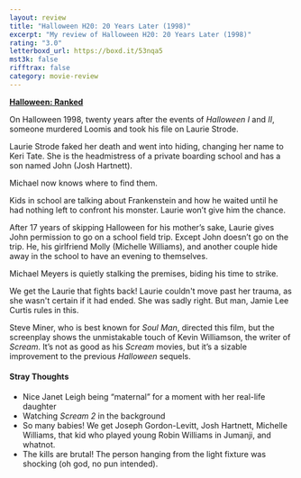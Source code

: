 ```yaml
---
layout: review
title: "Halloween H20: 20 Years Later (1998)"
excerpt: "My review of Halloween H20: 20 Years Later (1998)"
rating: "3.0"
letterboxd_url: https://boxd.it/53nqa5
mst3k: false
rifftrax: false
category: movie-review
---
```


<b><a href="https://boxd.it/pTT2i/detail" target="_blank" rel="noopener">Halloween: Ranked</a></b>

On Halloween 1998, twenty years after the events of <i>Halloween I</i> and <i>II</i>, someone murdered Loomis and took his file on Laurie Strode.

Laurie Strode faked her death and went into hiding, changing her name to Keri Tate. She is the headmistress of a private boarding school and has a son named John (Josh Hartnett).

Michael now knows where to find them.

Kids in school are talking about Frankenstein and how he waited until he had nothing left to confront his monster. Laurie won’t give him the chance.

After 17 years of skipping Halloween for his mother’s sake, Laurie gives John permission to go on a school field trip. Except John doesn’t go on the trip. He, his girlfriend Molly (Michelle Williams), and another couple hide away in the school to have an evening to themselves.

Michael Meyers is quietly stalking the premises, biding his time to strike.

We get the Laurie that fights back! Laurie couldn't move past her trauma, as she wasn't certain if it had ended. She was sadly right. But man, Jamie Lee Curtis rules in this.

Steve Miner, who is best known for <i>Soul Man</i>, directed this film, but the screenplay shows the unmistakable touch of Kevin Williamson, the writer of <i>Scream</i>. It’s not as good as his <i>Scream</i> movies, but it’s a sizable improvement to the previous <i>Halloween</i> sequels.

#### Stray Thoughts

- Nice Janet Leigh being “maternal” for a moment with her real-life daughter
- Watching <i>Scream 2</i> in the background
- So many babies! We get Joseph Gordon-Levitt, Josh Hartnett, Michelle Williams, that kid who played young Robin Williams in Jumanji, and whatnot.
- The kills are brutal! The person hanging from the light fixture was shocking (oh god, no pun intended).
